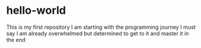 # hello-world
This is my first repository
I am starting with the programming journey 
I must say I am already overwhelmed but determined to get to it and master it in the end
